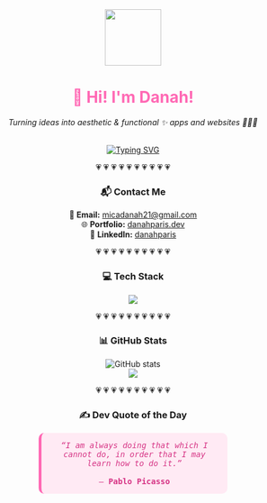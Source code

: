 <div align="center">

  <img src="https://media.giphy.com/media/du3J3cXyzhj75IOgvA/giphy.gif" width="100" />

  <h1 style="color:#ff69b4;">💖 Hi! I'm Danah!</h1>
  <p><i>Turning ideas into aesthetic & functional ✨ apps and websites 👩🏻‍💻</i></p>

  <br />

  <a href="https://git.io/typing-svg">
    <img src="https://readme-typing-svg.demolab.com?font=Fira+Code&size=22&duration=3000&pause=1000&color=FFB6C1&center=true&vCenter=true&width=435&lines=Software+Engineer+from+PH!;I+love+building+web+%26+mobile+apps+💻;React+%7C+Java%7C+MySQL+%7C+NodeJS+%F0%9F%93%90" alt="Typing SVG" />
  </a>

</div>

<p align="center">💗 💗 💗 💗 💗 💗 💗 💗 💗 💗</p>

<div align="center">

  <h3>📬 Contact Me</h3>

  💌 <b>Email:</b> micadanah21@gmail.com  
  🌐 <b>Portfolio:</b> <a href="https://danahparis-portfolio.netlify.app/">danahparis.dev</a>  
  💼 <b>LinkedIn:</b> <a href="https://www.linkedin.com/in/mica-danah-paris-374a10289/">danahparis</a>  

</div>

<p align="center">💗 💗 💗 💗 💗 💗 💗 💗 💗 💗</p>

<div align="center">

  <h3>💻 Tech Stack</h3>
  <img src="https://skillicons.dev/icons?i=html,css,js,react,java,nodejs,mysql,figma,flutter,dart,firebase,git,github,vscode" />

</div>

<p align="center">💗 💗 💗 💗 💗 💗 💗 💗 💗 💗</p>

<div align="center">

  <h3>📊 GitHub Stats</h3>

  <img src="https://github-readme-stats.vercel.app/api?username=danahparis21&show_icons=true&theme=tokyonight&title_color=ffb6c1&icon_color=ffb6c1" alt="GitHub stats" />
  <br />
  <img src="https://github-readme-stats.vercel.app/api/top-langs/?username=danahparis21&layout=compact&theme=tokyonight&title_color=ffb6c1" />

</div>

<p align="center">💗 💗 💗 💗 💗 💗 💗 💗 💗 💗</p>

<div align="center">

  <h3>✍️ Dev Quote of the Day</h3>

  <div style="background:#ffeaf4;padding:1em;border-radius:10px;border-left:5px solid #ff69b4;width:60%;font-family:'Fira Code',monospace;color:#d63384;">
    <i>“I am always doing that which I cannot do, in order that I may learn how to do it.”</i>  
    <br><br>
    — <strong>Pablo Picasso</strong>
  </div>

</div>
